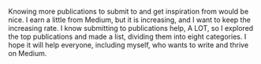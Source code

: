 Knowing more publications to submit to and get inspiration from would be nice. I earn a little from Medium, but it is increasing, and I want to keep the increasing rate. I know submitting to publications help, A LOT, so I explored the top publications and made a list, dividing them into eight categories. I hope it will help everyone, including myself, who wants to write and thrive on Medium.
